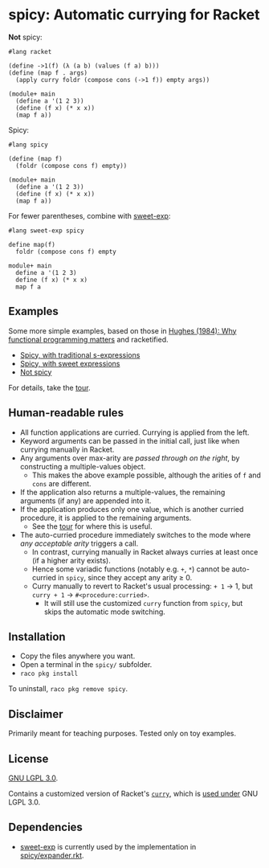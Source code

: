 # spicy: Automatic currying for Racket

**Not** spicy:

```racket
#lang racket

(define ->1(f) (λ (a b) (values (f a) b)))
(define (map f . args)
  (apply curry foldr (compose cons (->1 f)) empty args))

(module+ main
  (define a '(1 2 3))
  (define (f x) (* x x))
  (map f a))
```

Spicy:

```racket
#lang spicy

(define (map f)
  (foldr (compose cons f) empty))

(module+ main
  (define a '(1 2 3))
  (define (f x) (* x x))
  (map f a))
```

For fewer parentheses, combine with [sweet-exp](https://docs.racket-lang.org/sweet/):

```racket
#lang sweet-exp spicy

define map(f)
  foldr (compose cons f) empty

module+ main
  define a '(1 2 3)
  define (f x) (* x x)
  map f a
```

## Examples

Some more simple examples, based on those in [Hughes (1984): Why functional programming matters](http://www.cse.chalmers.se/~rjmh/Papers/whyfp.pdf) and racketified.

 - [Spicy, with traditional s-expressions](example_sexp.rkt)
 - [Spicy, with sweet expressions](example_sweet.rkt)
 - [Not spicy](example_nonspicy.rkt)

For details, take the [tour](tour.rkt).

## Human-readable rules

 - All function applications are curried. Currying is applied from the left.
 - Keyword arguments can be passed in the initial call, just like when currying manually in Racket.
 - Any arguments over max-arity are *passed through on the right*, by constructing a multiple-values object.
   - This makes the above example possible, although the arities of `f` and `cons` are different.
 - If the application also returns a multiple-values, the remaining arguments (if any) are appended into it.
 - If the application produces only one value, which is another curried procedure, it is applied to the remaining arguments.
   - See the [tour](tour.rkt) for where this is useful.
 - The auto-curried procedure immediately switches to the mode where *any acceptable arity* triggers a call.
   - In contrast, currying manually in Racket always curries at least once (if a higher arity exists).
   - Hence some variadic functions (notably e.g. `+`, `*`) cannot be auto-curried in `spicy`, since they accept any arity ≥ 0.
   - Curry manually to revert to Racket's usual processing: `+ 1` → 1, but `curry + 1` → `#<procedure:curried>`.
     - It will still use the customized `curry` function from `spicy`, but skips the automatic mode switching.

## Installation

 - Copy the files anywhere you want.
 - Open a terminal in the `spicy/` subfolder.
 - `raco pkg install`

To uninstall, `raco pkg remove spicy`.

## Disclaimer

Primarily meant for teaching purposes. Tested only on toy examples.

## License

[GNU LGPL 3.0](https://www.gnu.org/licenses/lgpl-3.0.html).

Contains a customized version of Racket's [`curry`](https://docs.racket-lang.org/reference/procedures.html#%28def._%28%28lib._racket%2Ffunction..rkt%29._curry%29%29), which is [used under](https://download.racket-lang.org/license.html) GNU LGPL 3.0.

## Dependencies

 - [sweet-exp](https://docs.racket-lang.org/sweet/) is currently used by the implementation in [spicy/expander.rkt](spicy/expander.rkt).

